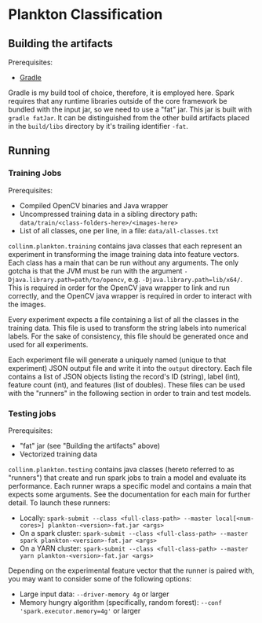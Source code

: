 # Plankton Classification

## Building the artifacts

Prerequisites:
- [Gradle](http://gradle.org/)

Gradle is my build tool of choice, therefore, it is employed here. Spark requires that any runtime libraries outside of the core framework be bundled with the input jar, so we need to use a "fat" jar. This jar is built with `gradle fatJar`. It can be distinguished from the other build artifacts placed in the `build/libs` directory by it's trailing identifier `-fat`.

## Running

### Training Jobs

Prerequisites:
- Compiled OpenCV binaries and Java wrapper
- Uncompressed training data in a sibling directory path: `data/train/<class-folders-here>/<images-here>`
- List of all classes, one per line, in a file: `data/all-classes.txt`

`collinm.plankton.training` contains java classes that each represent an experiment in transforming the image training data into feature vectors. Each class has a main that can be run without any arguments. The only gotcha is that the JVM must be run with the argument `-Djava.library.path=path/to/opencv`, e.g. `-Djava.library.path=lib/x64/`. This is required in order for the OpenCV java wrapper to link and run correctly, and the OpenCV java wrapper is required in order to interact with the images.

Every experiment expects a file containing a list of all the classes in the training data. This file is used to transform the string labels into numerical labels. For the sake of consistency, this file should be generated once and used for all experiments.

Each experiment file will generate a uniquely named (unique to that experiment) JSON output file and write it into the `output` directory. Each file contains a list of JSON objects listing the record's ID (string), label (int), feature count (int), and features (list of doubles). These files can be used with the "runners" in the following section in order to train and test models.

### Testing jobs

Prerequisites:
- "fat" jar (see "Building the artifacts" above)
- Vectorized training data

`collinm.plankton.testing` contains java classes (hereto referred to as "runners") that create and run spark jobs to train a model and evaluate its performance. Each runner wraps a specific model and contains a main that expects some arguments. See the documentation for each main for further detail. To launch these runners:
- Locally: `spark-submit --class <full-class-path> --master local[<num-cores>] plankton-<version>-fat.jar <args>`
- On a spark cluster: `spark-submit --class <full-class-path> --master spark plankton-<version>-fat.jar <args>`
- On a YARN cluster: `spark-submit --class <full-class-path> --master yarn plankton-<version>-fat.jar <args>`

Depending on the experimental feature vector that the runner is paired with, you may want to consider some of the following options:
- Large input data: `--driver-memory 4g` or larger
- Memory hungry algorithm (specifically, random forest): `--conf 'spark.executor.memory=4g'` or larger

